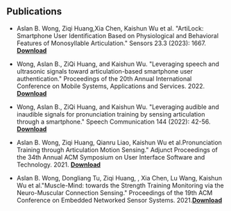 # 





## Publications
* Aslan B. Wong, Ziqi Huang,Xia Chen, Kaishun Wu et al. "ArtiLock: Smartphone User Identification Based on Physiological and Behavioral Features of Monosyllable Articulation." Sensors 23.3 (2023): 1667. **[Download](https://www.mdpi.com/1424-8220/23/3/1667)** 

* Wong, Aslan B., ZiQi Huang, and Kaishun Wu. "Leveraging speech and ultrasonic signals toward articulation-based smartphone user authentication." Proceedings of the 20th Annual International Conference on Mobile Systems, Applications and Services. 2022. **[Download](https://dl.acm.org/doi/abs/10.1145/3498361.3538777)** 

* Wong, Aslan B., ZiQi Huang, and Kaishun Wu. "Leveraging audible and inaudible signals for pronunciation training by sensing articulation through a smartphone." Speech Communication 144 (2022): 42-56. **[Download](https://www.sciencedirect.com/science/article/abs/pii/S0167639322001066)** 

* Aslan B. Wong, Ziqi Huang, Qianru Liao, Kaishun Wu et al.Pronunciation Training through Articulation Motion Sensing." Adjunct Proceedings of the 34th Annual ACM Symposium on User Interface Software and Technology. 2021. **[Download](https://dl.acm.org/doi/abs/10.1145/3474349.3480187)** 

* Aslan B. Wong, Dongliang Tu, Ziqi Huang, , Xia Chen, Lu Wang, Kaishun Wu et al."Muscle-Mind: towards the Strength Training Monitoring via the Neuro-Muscular Connection Sensing." Proceedings of the 19th ACM Conference on Embedded Networked Sensor Systems. 2021.**[Download](https://dl.acm.org/doi/abs/10.1145/3485730.3492875)** 

